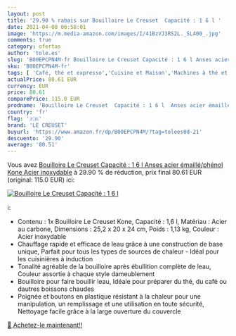 ```yaml
---
layout: post
title: '29.90 % rabais sur Bouilloire Le Creuset  Capacité : 1 6 l '
date: 2021-04-08 06:58:01
image: 'https://m.media-amazon.com/images/I/41BzVJ3RS2L._SL400_.jpg'
comments: true
category: ofertas
author: 'tole.es'
slug: 'B00EPCPN4M-fr Bouilloire Le Creuset Capacité : 1 6 l Anses acier...'
sku: 'B00EPCPN4M-fr'
tags: [ 'Café, thé et expresso','Cuisine et Maison','Machines à thé et à thé glacé','Théières pour cuisinière','le creuset', ]
actualPrice: 80.61 EUR
currency: EUR
price: 80.61
comparePrice: 115.0 EUR
prodname: 'Bouilloire Le Creuset  Capacité : 1 6 l  Anses acier émaillé/phénol  Kone  Acier inoxydable'
country: 'fr'
flag: '🇫🇷'
brand: 'LE CREUSET'
buyurl: 'https://www.amazon.fr/dp/B00EPCPN4M/?tag=tolees0d-21'
descuento: '29.90'
average: '80.51'
---
```


Vous avez [Bouilloire Le Creuset  Capacité : 1 6 l  Anses acier émaillé/phénol  Kone  Acier inoxydable](https://www.amazon.fr/dp/B00EPCPN4M/?tag=tolees0d-21)  à  29.90 % de réduction, prix final  80.61 EUR (original: 115.0 EUR) ici:

[![Bouilloire Le Creuset  Capacité : 1 6 l ](https://m.media-amazon.com/images/I/41BzVJ3RS2L._SL400_.jpg)](https://www.amazon.fr/dp/B00EPCPN4M/?tag=tolees0d-21)

ℹ️:

- Contenu : 1x Bouilloire Le Creuset Kone, Capacité : 1,6 l, Matériau : Acier au carbone, Dimensions : 25,2 x 20 x 24 cm, Poids : 1,13 kg, Couleur : Acier inoxydable
- Chauffage rapide et efficace de leau grâce à une construction de base unique, Parfait pour tous les types de sources de chaleur - Idéal pour les cuisinières à induction
- Tonalité agréable de la bouilloire après ébullition complète de leau, Couleur assortie à chaque style dameublement
- Bouilloire pour faire bouillir leau, Idéale pour préparer du thé, du café ou dautres boissons chaudes
- Poignée et boutons en plastique résistant à la chaleur pour une manipulation, un remplissage et une utilisation en toute sécurité, Nettoyage facile grâce à la large ouverture du couvercle

[🛒 Achetez-le maintenant!!](https://www.amazon.fr/dp/B00EPCPN4M/?tag=tolees0d-21)
